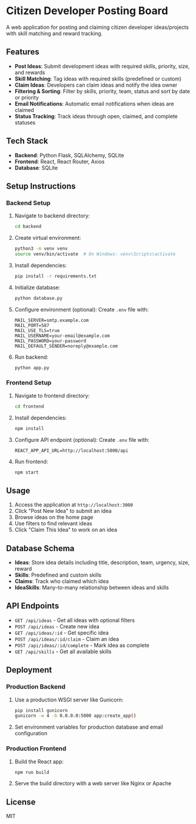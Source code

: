 # Citizen Developer Posting Board

A web application for posting and claiming citizen developer ideas/projects with skill matching and reward tracking.

## Features

- **Post Ideas**: Submit development ideas with required skills, priority, size, and rewards
- **Skill Matching**: Tag ideas with required skills (predefined or custom)
- **Claim Ideas**: Developers can claim ideas and notify the idea owner
- **Filtering & Sorting**: Filter by skills, priority, team, status and sort by date or priority
- **Email Notifications**: Automatic email notifications when ideas are claimed
- **Status Tracking**: Track ideas through open, claimed, and complete statuses

## Tech Stack

- **Backend**: Python Flask, SQLAlchemy, SQLite
- **Frontend**: React, React Router, Axios
- **Database**: SQLite

## Setup Instructions

### Backend Setup

1. Navigate to backend directory:
   ```bash
   cd backend
   ```

2. Create virtual environment:
   ```bash
   python3 -m venv venv
   source venv/bin/activate  # On Windows: venv\Scripts\activate
   ```

3. Install dependencies:
   ```bash
   pip install -r requirements.txt
   ```

4. Initialize database:
   ```bash
   python database.py
   ```

5. Configure environment (optional):
   Create `.env` file with:
   ```
   MAIL_SERVER=smtp.example.com
   MAIL_PORT=587
   MAIL_USE_TLS=true
   MAIL_USERNAME=your-email@example.com
   MAIL_PASSWORD=your-password
   MAIL_DEFAULT_SENDER=noreply@example.com
   ```

6. Run backend:
   ```bash
   python app.py
   ```

### Frontend Setup

1. Navigate to frontend directory:
   ```bash
   cd frontend
   ```

2. Install dependencies:
   ```bash
   npm install
   ```

3. Configure API endpoint (optional):
   Create `.env` file with:
   ```
   REACT_APP_API_URL=http://localhost:5000/api
   ```

4. Run frontend:
   ```bash
   npm start
   ```

## Usage

1. Access the application at `http://localhost:3000`
2. Click "Post New Idea" to submit an idea
3. Browse ideas on the home page
4. Use filters to find relevant ideas
5. Click "Claim This Idea" to work on an idea

## Database Schema

- **Ideas**: Store idea details including title, description, team, urgency, size, reward
- **Skills**: Predefined and custom skills
- **Claims**: Track who claimed which idea
- **IdeaSkills**: Many-to-many relationship between ideas and skills

## API Endpoints

- `GET /api/ideas` - Get all ideas with optional filters
- `POST /api/ideas` - Create new idea
- `GET /api/ideas/:id` - Get specific idea
- `POST /api/ideas/:id/claim` - Claim an idea
- `POST /api/ideas/:id/complete` - Mark idea as complete
- `GET /api/skills` - Get all available skills

## Deployment

### Production Backend

1. Use a production WSGI server like Gunicorn:
   ```bash
   pip install gunicorn
   gunicorn -w 4 -b 0.0.0.0:5000 app:create_app()
   ```

2. Set environment variables for production database and email configuration

### Production Frontend

1. Build the React app:
   ```bash
   npm run build
   ```

2. Serve the build directory with a web server like Nginx or Apache

## License

MIT